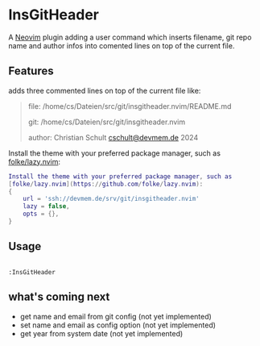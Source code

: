 # InsGitHeader

A [Neovim](https://github.com/neovim/neovim) plugin adding a user command
which inserts filename, git repo name and author infos into comented lines
on top of the current file.

## Features

adds three commented lines on top of the current file like:

> file: /home/cs/Dateien/src/git/insgitheader.nvim/README.md
>
> git: /home/cs/Dateien/src/git/insgitheader.nvim
>
> author: Christian Schult <cschult@devmem.de> 2024

Install the theme with your preferred package manager, such as
[folke/lazy.nvim](https://github.com/folke/lazy.nvim):

```lua
Install the theme with your preferred package manager, such as
[folke/lazy.nvim](https://github.com/folke/lazy.nvim):
{
    url = 'ssh://devmem.de/srv/git/insgitheader.nvim'
    lazy = false,
    opts = {},
}
```

## Usage

```vim

:InsGitHeader

```

## what's coming next

- get name and email from git config (not yet implemented)
- set name and email as config option (not yet implemented)
- get year from system date (not yet implemented)
